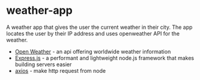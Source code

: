 # weather-app

A weather app that gives the user the current weather in their city. The app locates the user by their IP address and uses openweather API for the weather.

* [Open Weather] - an api offering worldwide weather information
* [Express.js] - a performant and lightweight node.js framework that makes building servers easier
* [axios] - make http request from node

[Open Weather]: <https://openweathermap.org/>
[Express.js]: <https://expressjs.com/>
[axios]: <https://github.com/axios/axios>

